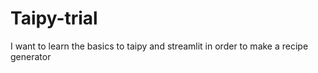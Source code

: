 # Taipy-trial
I want to learn the basics to taipy and streamlit in order to make a recipe generator
